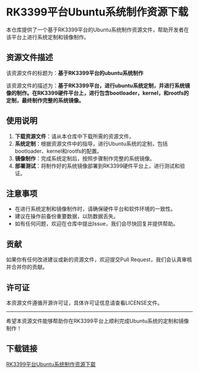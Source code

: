 # RK3399平台Ubuntu系统制作资源下载

本仓库提供了一个基于RK3399平台的Ubuntu系统制作资源文件，帮助开发者在该平台上进行系统定制和镜像制作。

## 资源文件描述

该资源文件的标题为：**基于RK3399平台的ubuntu系统制作**

该资源文件的描述为：**基于RK3399平台，进行ubuntu系统定制，并进行系统镜像的制作。在RK3399硬件平台上，进行包含bootloader，kernel，和rootfs的定制，最终制作完整的系统镜像。**

## 使用说明

1. **下载资源文件**：请从本仓库中下载所需的资源文件。
2. **系统定制**：根据资源文件中的指导，进行Ubuntu系统的定制，包括bootloader、kernel和rootfs的配置。
3. **镜像制作**：完成系统定制后，按照步骤制作完整的系统镜像。
4. **部署测试**：将制作好的系统镜像部署到RK3399硬件平台上，进行测试和验证。

## 注意事项

- 在进行系统定制和镜像制作时，请确保硬件平台和软件环境的一致性。
- 建议在操作前备份重要数据，以防数据丢失。
- 如有任何问题，欢迎在仓库中提出Issue，我们会尽快回复并提供帮助。

## 贡献

如果你有任何改进建议或新的资源文件，欢迎提交Pull Request，我们会认真审核并合并你的贡献。

## 许可证

本资源文件遵循开源许可证，具体许可证信息请查看LICENSE文件。

---

希望本资源文件能够帮助你在RK3399平台上顺利完成Ubuntu系统的定制和镜像制作！

## 下载链接

[RK3399平台Ubuntu系统制作资源下载](https://pan.quark.cn/s/422a49ae91fc)